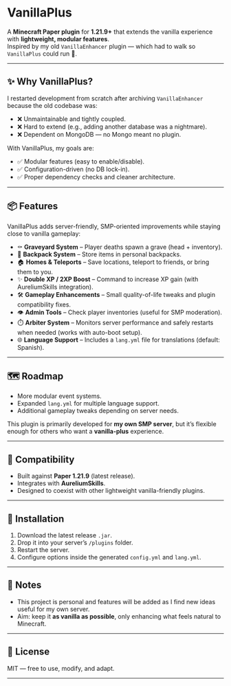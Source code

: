 # VanillaPlus

A **Minecraft Paper plugin** for **1.21.9+** that extends the vanilla experience with **lightweight, modular features**.  
Inspired by my old `VanillaEnhancer` plugin — which had to walk so `VanillaPlus` could run 🏃.

---

## ✨ Why VanillaPlus?

I restarted development from scratch after archiving `VanillaEnhancer` because the old codebase was:
- ❌ Unmaintainable and tightly coupled.
- ❌ Hard to extend (e.g., adding another database was a nightmare).
- ❌ Dependent on MongoDB — no Mongo meant no plugin.

With VanillaPlus, my goals are:
- ✅ Modular features (easy to enable/disable).
- ✅ Configuration-driven (no DB lock-in).
- ✅ Proper dependency checks and cleaner architecture.

---

## 📦 Features

VanillaPlus adds server-friendly, SMP-oriented improvements while staying close to vanilla gameplay:

- ⚰️ **Graveyard System** – Player deaths spawn a grave (head + inventory).
- 🎒 **Backpack System** – Store items in personal backpacks.
- 🏠 **Homes & Teleports** – Save locations, teleport to friends, or bring them to you.
- ✨ **Double XP / 2XP Boost** – Command to increase XP gain (with AureliumSkills integration).
- 🛠️ **Gameplay Enhancements** – Small quality-of-life tweaks and plugin compatibility fixes.
- 👁️ **Admin Tools** – Check player inventories (useful for SMP moderation).
- ⏱️ **Arbiter System** – Monitors server performance and safely restarts when needed (works with auto-boot setup).
- 🌐 **Language Support** – Includes a `lang.yml` file for translations (default: Spanish).

---

## 🗺️ Roadmap

- More modular event systems.
- Expanded `lang.yml` for multiple language support.
- Additional gameplay tweaks depending on server needs.

This plugin is primarily developed for **my own SMP server**, but it’s flexible enough for others who want a **vanilla-plus** experience.

---

## 🧩 Compatibility

- Built against **Paper 1.21.9** (latest release).
- Integrates with **AureliumSkills**.
- Designed to coexist with other lightweight vanilla-friendly plugins.

---

## 📖 Installation

1. Download the latest release `.jar`.
2. Drop it into your server’s `/plugins` folder.
3. Restart the server.
4. Configure options inside the generated `config.yml` and `lang.yml`.

---

## 🙋 Notes

- This project is personal and features will be added as I find new ideas useful for my own server.
- Aim: keep it **as vanilla as possible**, only enhancing what feels natural to Minecraft.

---

## 📜 License

MIT — free to use, modify, and adapt.

---